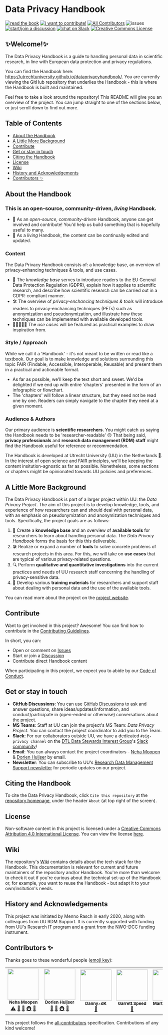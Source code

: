 # Data Privacy Handbook

[![read the book](https://img.shields.io/badge/read-the%20book-yellow)](https://utrechtuniversity.github.io/dataprivacyhandbook/)
[![i want to contribute!](https://img.shields.io/badge/i%20want%20to-contribute!-brightgreen)](https://github.com/UtrechtUniversity/dataprivacyhandbook/blob/main/CONTRIBUTING.md)
[![All Contributors](https://img.shields.io/badge/all_contributors-2-orange.svg?style=flat-square)](#contributors-)
![issues](https://img.shields.io/github/issues/utrechtuniversity/dataprivacyhandbook?color=red)  
[![start/join a discussion](https://img.shields.io/badge/start%2Fjoin%20a-GitHub%20Discussion-blue)](https://github.com/UtrechtUniversity/dataprivacyhandbook/discussions)
[![chat on Slack](https://img.shields.io/badge/chat%20on-Slack-blueviolet)](https://join.slack.com/t/dtl-dsig/shared_invite/zt-krwq991u-6PczI7~fxokJuLOpnI3u0A)
<a rel="license" href="http://creativecommons.org/licenses/by/4.0/"><img alt="Creative Commons License" style="border-width:0" src="https://i.creativecommons.org/l/by/4.0/80x15.png" /></a>

## ✨Welcome!✨

The Data Privacy Handbook is a guide to handling personal data in scientific research, in line with European data protection and privacy regulations.  

You can find the Handbook here: https://utrechtuniversity.github.io/dataprivacyhandbook/. You are currently viewing the GitHub repository that underlies the Handbook - this is where the Handbook is built and maintained. 

Feel free to take a look around the repository! This README will give you an overview of the project. You can jump straight to one of the sections below, or just scroll down to find out more.

## Table of Contents
- [About the Handbook](#about-the-handbook)
- [A Little More Background](#a-little-more-background)
- [Contribute](#contribute)
- [Get or stay in touch](#get-or-stay-in-touch)
- [Citing the Handbook](#citing-the-handbook)
- [License](#license)
- [Wiki](#wiki)
- [History and Acknowledgements](#history-and-acknowledgements)
- [Contributors ✨](#contributors-)

## About the Handbook

### This is an open-source, community-driven, _living_ Handbook.  

- 🤝 As an _open-source_, _community-driven_ Handbook, anyone can get involved and contribute! You'd help us build something that is hopefully useful to many.  
- 🌱 As a _living_ Handbook, the content can be continually edited and updated. 

### Content

The Data Privacy Handbook consists of: a knowledge base, an overview of privacy-enhancing techniques & tools, and use cases.  

- 🧠 The _knowledge base_ serves to introduce readers to the EU General Data Protection Regulation (GDPR), explain how it applies to scientific research, and describe how scientific research can be carried out in a GDPR-compliant manner.
- 🛠️ The overview of _privacy-enchancing techniques & tools_ will introduce readers to privacy-enchancing techniques (PETs) such as anonymization and pseudonymization, and illustrate how these techniques can be implemented with available developed tools.
- 👨🏽‍🤝‍👨🏻 The _use cases_ will be featured as practical examples to draw inspiration from. 

### Style / Approach

While we call it a 'Handbook' - it's not meant to be written or read like a textbook. Our goal is to make knowledge and solutions surrounding this topic FAIR (Findable, Accessible, Interoperable, Reusable) and present them in a practical and actionable format. 

- As far as possible, we'll keep the text short and sweet. We'd be delighted if we end up with entire 'chapters' presented in the form of an infographic or flowchart.
- The 'chapters' will follow a linear structure, but they need not be read one by one. Readers can simply navigate to the chapter they need at a given moment.   

### Audience & Authors

Our primary audience is **scientific researchers**. You might catch us saying the Handbook needs to be 'researcher-readable' 🙃
That being said, **privacy professionals** and **research data management (RDM) staff** might find the Handbook useful for reference or recommendation.

The Handbook is developed at Utrecht University (UU) in the Netherlands 🌷. In the interest of open science and FAIR principles, we'll be keeping the content insitution-agnostic as far as possible. Nonetheless, some sections or chapters might be opinionated towards UU policies and preferences.  

## A Little More Background

The Data Privacy Handbook is part of a larger project within UU: the _Data Privacy Project_. The aim of this project is to develop knowledge, tools, and experience of how researchers can and should deal with personal data, with an emphasis on pseudonymization and anonymization techniques and tools. Specifically, the project goals are as follows:  

1. 🧠 Create a **knowledge base** and an overview of **available tools** for researchers to learn about handling personal data. The _Data Privacy Handbook_ forms the basis for this this deliverable.  
2. 🛠️ Realize or expand a number of **tools** to solve concrete problems of research projects in this area. For this, we will take on **use cases** that are typical of various privacy-related questions.
3. 🔍 Perform **qualitative and quantitative investigations** into the current practices and needs of UU research staff concerning the handling of privacy-sensitive data.
4. 💪 Develop various **training materials** for researchers and support staff about dealing with personal data and the use of the available tools.  

You can read more about the project on the <a href="https://utrechtuniversity.github.io/dataprivacyproject/" target="_blank">project website</a>.

## Contribute

Want to get involved in this project? Awesome! You can find how to contribute in the [Contributing Guidelines](https://github.com/UtrechtUniversity/dataprivacyhandbook/blob/main/CONTRIBUTING.md).

In short, you can:
- Open or comment on [Issues](https://github.com/UtrechtUniversity/dataprivacyhandbook/issues)
- Start or join a [Discussion](https://github.com/UtrechtUniversity/dataprivacyhandbook/discussions)
- Contribute direct Handbook content

When participating in this project, we expect you to abide by our [Code of Conduct](https://github.com/UtrechtUniversity/dataprivacyhandbook/blob/main/CODE_OF_CONDUCT.md).

## Get or stay in touch

- **GitHub Discussions**: You can use [GitHub Discussions](https://github.com/UtrechtUniversity/dataprivacyhandbook/discussions) to ask and answer questions, share ideas/updates/information, and conduct/participate in (open-ended or otherwise) conversations about the project.
- **MS Teams**: Staff at UU can join the project's MS Team: _Data Privacy Project_. You can contact the project coordinator to add you to the Team.
- **Slack**: For our collaborators outside UU, we have a dedicated `#sig-privacy channel` on the [DTL Data Stewards Interest Group](https://www.dtls.nl/community/interest-groups/data-stewards-interest-group/)'s [Slack community](https://join.slack.com/t/dtl-dsig/shared_invite/zt-krwq991u-6PczI7~fxokJuLOpnI3u0A)!
- **Email**: You can always contact the project coordinators - [Neha Moopen](https://www.uu.nl/medewerkers/NMoopen) & [Dorien Huijser](https://www.uu.nl/medewerkers/DCHuijser) by email.
- **Newsletter**: You can subscribe to UU's [Research Data Management Support newsletter](https://mailings.uu.nl/hp/gKQRpokhPxN6bw8NlPTr8g/subscribe_newsletter_research_data_management_support) for periodic updates on our project.

## Citing the Handbook

To cite the Data Privacy Handbook, click `Cite this repository` at the [repository homepage](https://github.com/UtrechtUniversity/dataprivacyhandbook), under the header `About` (at top right of the screen).

## License 

Non-software content in this project is licensed under a [Creative Commons Attribution 4.0 International License](https://creativecommons.org/licenses/by/4.0/). You can view the license [here](https://github.com/UtrechtUniversity/dataprivacyhandbook/blob/main/LICENSE.md).

## Wiki

The repository's [Wiki](https://github.com/UtrechtUniversity/dataprivacyhandbook/wiki) contains details about the tech stack for the Handbook. This documentation is relevant for current and future maintainers of the repository and/or Handbook. You're more than welcome to check it out if you're curious about the technical set-up of the Handbook or, for example, you want to reuse the Handbook - but adapt it to your own/insitution's needs. 

## History and Acknowledgements

This project was initiated by Menno Rasch in early 2020, along with colleagues from UU RDM Support. It is currently supported with funding from UU's Research IT program and a grant from the NWO-DCC funding instrument.

## Contributors ✨

Thanks goes to these wonderful people ([emoji key](https://allcontributors.org/docs/en/emoji-key)):

<!-- ALL-CONTRIBUTORS-LIST:START - Do not remove or modify this section -->
<!-- prettier-ignore-start -->
<!-- markdownlint-disable -->
<table>
  <tr>
    <td align="center"><a href="https://github.com/nehamoopen"><img src="https://avatars.githubusercontent.com/u/37183829?v=4?s=100" width="100px;" alt=""/><br /><sub><b>Neha Moopen</b></sub></a><br /><a href="https://github.com/UtrechtUniversity/dataprivacyhandbook/commits?author=nehamoopen" title="Tests">⚠️</a> <a href="#projectManagement-nehamoopen" title="Project Management">📆</a> <a href="https://github.com/UtrechtUniversity/dataprivacyhandbook/commits?author=nehamoopen" title="Documentation">📖</a> <a href="#infra-nehamoopen" title="Infrastructure (Hosting, Build-Tools, etc)">🚇</a> <a href="#maintenance-nehamoopen" title="Maintenance">🚧</a></td>
    <td align="center"><a href="http://www.dorienhuijser.com"><img src="https://avatars.githubusercontent.com/u/58177697?v=4?s=100" width="100px;" alt=""/><br /><sub><b>Dorien Huijser</b></sub></a><br /><a href="#projectManagement-DorienHuijser" title="Project Management">📆</a> <a href="https://github.com/UtrechtUniversity/dataprivacyhandbook/commits?author=DorienHuijser" title="Documentation">📖</a> <a href="#infra-DorienHuijser" title="Infrastructure (Hosting, Build-Tools, etc)">🚇</a> <a href="#maintenance-DorienHuijser" title="Maintenance">🚧</a></td>
    <td align="center"><a href="https://github.com/Danny-dK"><img src="https://avatars.githubusercontent.com/u/45395070?v=4?s=100" width="100px;" alt=""/><br /><sub><b>Danny-dK</b></sub></a><br /><a href="https://github.com/UtrechtUniversity/dataprivacyhandbook/pulls?q=is%3Apr+reviewed-by%3ADanny-dK" title="Reviewed Pull Requests">👀</a></td>
    <td align="center"><a href="http://garrettspeed.com"><img src="https://avatars.githubusercontent.com/u/6378547?v=4?s=100" width="100px;" alt=""/><br /><sub><b>Garrett Speed</b></sub></a><br /><a href="https://github.com/UtrechtUniversity/dataprivacyhandbook/pulls?q=is%3Apr+reviewed-by%3Agspeed0689" title="Reviewed Pull Requests">👀</a></td>
    <td align="center"><a href="https://www.uu.nl/staff/MGdeVos"><img src="https://avatars.githubusercontent.com/u/1482239?v=4?s=100" width="100px;" alt=""/><br /><sub><b>Martine de Vos</b></sub></a><br /><a href="https://github.com/UtrechtUniversity/dataprivacyhandbook/pulls?q=is%3Apr+reviewed-by%3AMartineDeVos" title="Reviewed Pull Requests">👀</a></td>
    <td align="center"><a href="https://github.com/Mish-JPFD"><img src="https://avatars.githubusercontent.com/u/22911522?v=4?s=100" width="100px;" alt=""/><br /><sub><b>Jacques Flores</b></sub></a><br /><a href="#ideas-Mish-JPFD" title="Ideas, Planning, & Feedback">🤔</a> <a href="#content-Mish-JPFD" title="Content">🖋</a> <a href="https://github.com/UtrechtUniversity/dataprivacyhandbook/pulls?q=is%3Apr+reviewed-by%3AMish-JPFD" title="Reviewed Pull Requests">👀</a></td>
    <td align="center"><a href="https://github.com/RonScholten"><img src="https://avatars.githubusercontent.com/u/54577946?v=4?s=100" width="100px;" alt=""/><br /><sub><b>Ron Scholten</b></sub></a><br /><a href="#content-RonScholten" title="Content">🖋</a> <a href="https://github.com/UtrechtUniversity/dataprivacyhandbook/pulls?q=is%3Apr+reviewed-by%3ARonScholten" title="Reviewed Pull Requests">👀</a></td>
  </tr>
</table>

<!-- markdownlint-restore -->
<!-- prettier-ignore-end -->

<!-- ALL-CONTRIBUTORS-LIST:END -->

This project follows the [all-contributors](https://github.com/all-contributors/all-contributors) specification. Contributions of any kind welcome!
